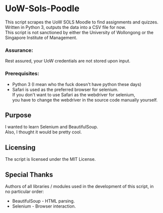 # UoW-Sols-Poodle
This script scrapes the UoW SOLS Moodle to find assignments and quizzes.  
Written in Python 3, outputs the data into a CSV file for now.  
This script is not sanctioned by either the University of Wollongong or the Singapore Institute of Management.

### Assurance:
Rest assured, your UoW credentials are not stored upon input.

### Prerequisites:
* Python 3 (I mean who the fuck doesn't have python these days)  
* Safari is used as the preferred browser for selenium.  
If you don't want to use Safari as the webdriver for selenium,  
you have to change the webdriver in the source code manually yourself.

## Purpose
I wanted to learn Selenium and BeautifulSoup.  
Also, I thought it would be pretty cool.

## Licensing
The script is licensed under the MIT License.

## Special Thanks
Authors of all libraries / modules used in the development of this script, in no particular order:
* BeautifulSoup - HTML parsing.
* Selenium - Browser interaction.

